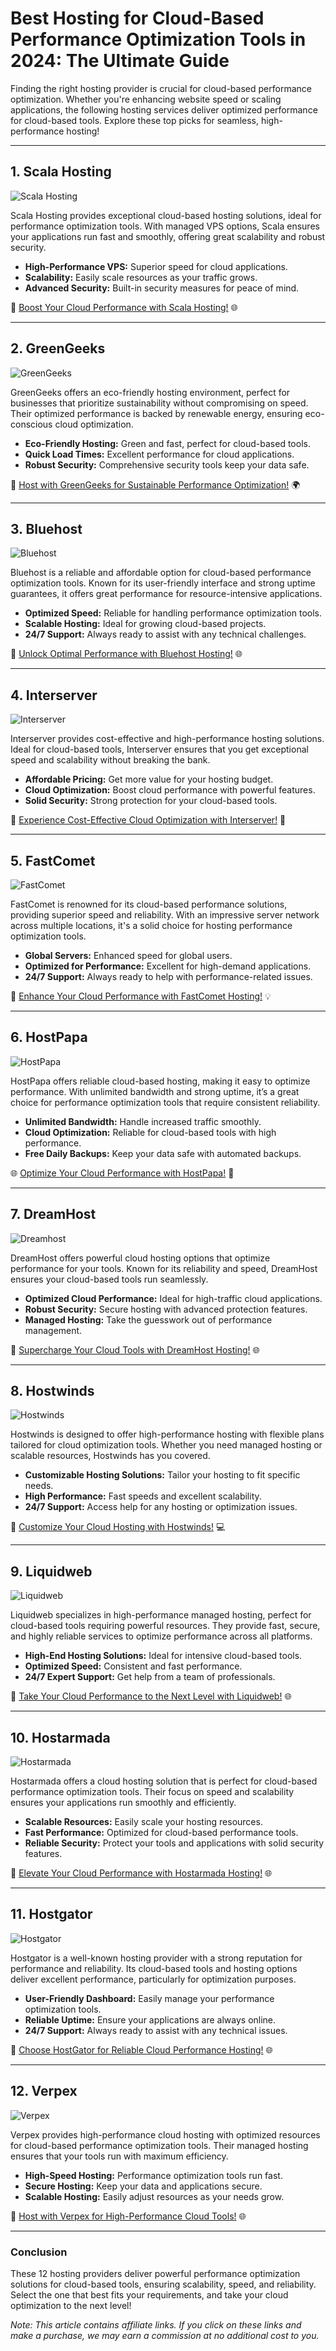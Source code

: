 # Best Hosting for Cloud-Based Performance Optimization Tools in 2024: The Ultimate Guide

Finding the right hosting provider is crucial for cloud-based performance optimization. Whether you're enhancing website speed or scaling applications, the following hosting services deliver optimized performance for cloud-based tools. Explore these top picks for seamless, high-performance hosting!

---

## 1. Scala Hosting

![Scala Hosting](https://i.imgur.com/uJ5JIK3.png "Scala Web Hosting")

Scala Hosting provides exceptional cloud-based hosting solutions, ideal for performance optimization tools. With managed VPS options, Scala ensures your applications run fast and smoothly, offering great scalability and robust security.

- **High-Performance VPS:** Superior speed for cloud applications.
- **Scalability:** Easily scale resources as your traffic grows.
- **Advanced Security:** Built-in security measures for peace of mind.

🚀 [Boost Your Cloud Performance with Scala Hosting!](https://snipitx.com/scala-jy) 🌐

---

## 2. GreenGeeks

![GreenGeeks](https://i.imgur.com/eEwuntu.jpg "GreenGeeks Hosting")

GreenGeeks offers an eco-friendly hosting environment, perfect for businesses that prioritize sustainability without compromising on speed. Their optimized performance is backed by renewable energy, ensuring eco-conscious cloud optimization.

- **Eco-Friendly Hosting:** Green and fast, perfect for cloud-based tools.
- **Quick Load Times:** Excellent performance for cloud applications.
- **Robust Security:** Comprehensive security tools keep your data safe.

🌱 [Host with GreenGeeks for Sustainable Performance Optimization!](https://snipitx.com/greengeeks-jy) 🌍

---

## 3. Bluehost

![Bluehost](https://i.imgur.com/PasFF9E.jpeg "Bluehost Hosting")

Bluehost is a reliable and affordable option for cloud-based performance optimization tools. Known for its user-friendly interface and strong uptime guarantees, it offers great performance for resource-intensive applications.

- **Optimized Speed:** Reliable for handling performance optimization tools.
- **Scalable Hosting:** Ideal for growing cloud-based projects.
- **24/7 Support:** Always ready to assist with any technical challenges.

🚀 [Unlock Optimal Performance with Bluehost Hosting!](https://snipitx.com/bluehost-jy) 🌐

---

## 4. Interserver

![Interserver](https://i.imgur.com/OM5dOEW.jpeg "Interserver Hosting")

Interserver provides cost-effective and high-performance hosting solutions. Ideal for cloud-based tools, Interserver ensures that you get exceptional speed and scalability without breaking the bank.

- **Affordable Pricing:** Get more value for your hosting budget.
- **Cloud Optimization:** Boost cloud performance with powerful features.
- **Solid Security:** Strong protection for your cloud-based tools.

💸 [Experience Cost-Effective Cloud Optimization with Interserver!](https://snipitx.com/interserver-jy) 🔐

---

## 5. FastComet

![FastComet](https://i.imgur.com/7qgXuWp.png "FastComet Hosting")

FastComet is renowned for its cloud-based performance solutions, providing superior speed and reliability. With an impressive server network across multiple locations, it's a solid choice for hosting performance optimization tools.

- **Global Servers:** Enhanced speed for global users.
- **Optimized for Performance:** Excellent for high-demand applications.
- **24/7 Support:** Always ready to help with performance-related issues.

🚀 [Enhance Your Cloud Performance with FastComet Hosting!](https://snipitx.com/fastcomet-jy) 💡

---

## 6. HostPapa

![HostPapa](https://i.imgur.com/ouDTkvl.jpeg "HostPapa Hosting")

HostPapa offers reliable cloud-based hosting, making it easy to optimize performance. With unlimited bandwidth and strong uptime, it’s a great choice for performance optimization tools that require consistent reliability.

- **Unlimited Bandwidth:** Handle increased traffic smoothly.
- **Cloud Optimization:** Reliable for cloud-based tools with high performance.
- **Free Daily Backups:** Keep your data safe with automated backups.

🌐 [Optimize Your Cloud Performance with HostPapa!](https://snipitx.com/hostpapa-jy) 🚀

---

## 7. DreamHost

![Dreamhost](https://i.imgur.com/rXIg8ip.jpeg "Dreamhost Hosting")

DreamHost offers powerful cloud hosting options that optimize performance for your tools. Known for its reliability and speed, DreamHost ensures your cloud-based tools run seamlessly.

- **Optimized Cloud Performance:** Ideal for high-traffic cloud applications.
- **Robust Security:** Secure hosting with advanced protection features.
- **Managed Hosting:** Take the guesswork out of performance management.

🚀 [Supercharge Your Cloud Tools with DreamHost Hosting!](https://snipitx.com/dreamhost-jy) 🌐

---

## 8. Hostwinds

![Hostwinds](https://i.imgur.com/53aSNXx.jpeg "Hostwinds Hosting")

Hostwinds is designed to offer high-performance hosting with flexible plans tailored for cloud optimization tools. Whether you need managed hosting or scalable resources, Hostwinds has you covered.

- **Customizable Hosting Solutions:** Tailor your hosting to fit specific needs.
- **High Performance:** Fast speeds and excellent scalability.
- **24/7 Support:** Access help for any hosting or optimization issues.

🚀 [Customize Your Cloud Hosting with Hostwinds!](https://snipitx.com/hostwinds-jy) 💻

---

## 9. Liquidweb

![Liquidweb](https://i.imgur.com/4IvT9SC.jpeg "Liquidweb Hosting")

Liquidweb specializes in high-performance managed hosting, perfect for cloud-based tools requiring powerful resources. They provide fast, secure, and highly reliable services to optimize performance across all platforms.

- **High-End Hosting Solutions:** Ideal for intensive cloud-based tools.
- **Optimized Speed:** Consistent and fast performance.
- **24/7 Expert Support:** Get help from a team of professionals.

🚀 [Take Your Cloud Performance to the Next Level with Liquidweb!](https://snipitx.com/liquidweb-jy) 🌐

---

## 10. Hostarmada

![Hostarmada](https://i.imgur.com/KFbdf3o.jpeg "Hostarmada Hosting")

Hostarmada offers a cloud hosting solution that is perfect for cloud-based performance optimization tools. Their focus on speed and scalability ensures your applications run smoothly and efficiently.

- **Scalable Resources:** Easily scale your hosting resources.
- **Fast Performance:** Optimized for cloud-based performance tools.
- **Reliable Security:** Protect your tools and applications with solid security features.

🚀 [Elevate Your Cloud Performance with Hostarmada Hosting!](https://snipitx.com/hostarmada-jy) 🌐

---

## 11. Hostgator

![Hostgator](https://i.imgur.com/BcVkH57.jpeg "Hostgator Hosting")

Hostgator is a well-known hosting provider with a strong reputation for performance and reliability. Its cloud-based tools and hosting options deliver excellent performance, particularly for optimization purposes.

- **User-Friendly Dashboard:** Easily manage your performance optimization tools.
- **Reliable Uptime:** Ensure your applications are always online.
- **24/7 Support:** Always ready to assist with any technical issues.

🚀 [Choose HostGator for Reliable Cloud Performance Hosting!](https://snipitx.com/hostgator-jy) 🌐

---

## 12. Verpex

![Verpex](https://i.imgur.com/6x5LhiS.jpeg "Verpex Hosting")

Verpex provides high-performance cloud hosting with optimized resources for cloud-based performance optimization tools. Their managed hosting ensures that your tools run with maximum efficiency.

- **High-Speed Hosting:** Performance optimization tools run fast.
- **Secure Hosting:** Keep your data and applications secure.
- **Scalable Hosting:** Easily adjust resources as your needs grow.

🚀 [Host with Verpex for High-Performance Cloud Tools!](https://snipitx.com/verpex-jy) 🌐

---

### Conclusion

These 12 hosting providers deliver powerful performance optimization solutions for cloud-based tools, ensuring scalability, speed, and reliability. Select the one that best fits your requirements, and take your cloud optimization to the next level!

*Note: This article contains affiliate links. If you click on these links and make a purchase, we may earn a commission at no additional cost to you.*
